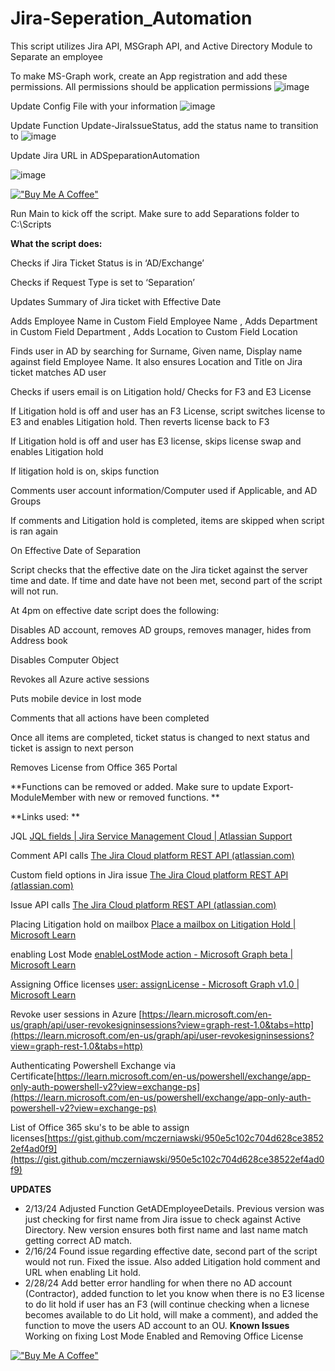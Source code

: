 # Jira-Seperation_Automation
This script utilizes Jira API, MSGraph API, and Active Directory Module to Separate an employee 

To make MS-Graph work, create an App registration and add these permissions. All permissions should be application permissions
![image](https://github.com/rcb0727/Jira-Seperation-Automation/assets/130812613/cf6385dc-3130-4cc1-b97a-29321e6f9384)

Update Config File with your information
![image](https://github.com/rcb0727/Jira-Seperation-Automation/assets/130812613/4cf02870-6c04-42f3-85a7-d33eb5b67986)

Update Function Update-JiraIssueStatus, add the status name to transition to
![image](https://github.com/rcb0727/Jira-Seperation-Automation/assets/130812613/3c652022-d49e-415d-bbfa-a423fe7c3f45)

Update Jira URL in ADSpeparationAutomation

![image](https://github.com/rcb0727/Jira-Seperation-Automation/assets/130812613/d821f50a-d4ee-4083-aee8-707afeaba4ab)


[!["Buy Me A Coffee"](https://www.buymeacoffee.com/assets/img/custom_images/orange_img.png)](https://www.buymeacoffee.com/rcb0727)

Run Main to kick off the script.
Make sure to add Separations folder to C:\Scripts 

**What the script does:**

Checks if Jira Ticket Status is in ‘AD/Exchange’

Checks if Request Type is set to ‘Separation’

Updates Summary of Jira ticket with Effective Date

Adds Employee Name in Custom Field Employee Name , Adds Department in Custom Field Department , Adds Location to Custom Field Location

Finds user in AD by searching for Surname, Given name, Display name against field Employee Name. It also ensures Location and Title on Jira ticket matches AD user

Checks if users email is on Litigation hold/ Checks for F3 and E3 License

If Litigation hold is off and user has an F3 License, script switches license to E3 and enables Litigation hold. Then reverts license back to F3

If Litigation hold is off and user has E3 license, skips license swap and enables Litigation hold

If litigation hold is on, skips function

Comments user account information/Computer used if Applicable, and AD Groups

If comments and Litigation hold is completed, items are skipped when script is ran again

On Effective Date of Separation

Script checks that the effective date on the Jira ticket against the server time and date. If time and date have not been met, second part of the script will not run.

At 4pm on effective date script does the following:

Disables AD account, removes AD groups, removes manager, hides from Address book

Disables Computer Object

Revokes all Azure active sessions

Puts mobile device in lost mode

Comments that all actions have been completed

Once all items are completed, ticket status is changed to next status and ticket is assign to next person

Removes License from Office 365 Portal

**Functions can be removed or added. Make sure to update Export-ModuleMember with new or removed functions. **

**Links used: **

JQL [JQL fields | Jira Service Management Cloud | Atlassian Support](https://support.atlassian.com/jira-service-management-cloud/docs/jql-fields/) 

Comment API calls [The Jira Cloud platform REST API (atlassian.com)](https://developer.atlassian.com/cloud/jira/platform/rest/v3/api-group-issue-comments/#api-group-issue-comments) 

Custom field options in Jira issue [The Jira Cloud platform REST API (atlassian.com)](https://developer.atlassian.com/cloud/jira/platform/rest/v3/api-group-issue-custom-field-options/#api-group-issue-custom-field-options) 

Issue API calls [The Jira Cloud platform REST API (atlassian.com)](https://developer.atlassian.com/cloud/jira/platform/rest/v3/api-group-issues/#api-group-issues) 

Placing Litigation hold on mailbox [Place a mailbox on Litigation Hold | Microsoft Learn](https://learn.microsoft.com/en-us/exchange/policy-and-compliance/holds/litigation-holds?view=exchserver-2019) 

enabling Lost Mode [enableLostMode action - Microsoft Graph beta | Microsoft Learn](https://learn.microsoft.com/en-us/graph/api/intune-devices-manageddevice-enablelostmode?view=graph-rest-beta) 

Assigning Office licenses [user: assignLicense - Microsoft Graph v1.0 | Microsoft Learn](https://learn.microsoft.com/en-us/graph/api/user-assignlicense?view=graph-rest-1.0&tabs=http)

Revoke user sessions in Azure [https://learn.microsoft.com/en-us/graph/api/user-revokesigninsessions?view=graph-rest-1.0&tabs=http](https://learn.microsoft.com/en-us/graph/api/user-revokesigninsessions?view=graph-rest-1.0&tabs=http)

Authenticating Powershell Exchange via Certificate[https://learn.microsoft.com/en-us/powershell/exchange/app-only-auth-powershell-v2?view=exchange-ps](https://learn.microsoft.com/en-us/powershell/exchange/app-only-auth-powershell-v2?view=exchange-ps) 

List of Office 365 sku's to be able to assign licenses[https://gist.github.com/mczerniawski/950e5c102c704d628ce38522ef4ad0f9](https://gist.github.com/mczerniawski/950e5c102c704d628ce38522ef4ad0f9)


**UPDATES**

- 2/13/24 Adjusted Function GetADEmployeeDetails. Previous version was just checking for first name from Jira issue to check against Active Directory. New version ensures both first name and last name match getting correct AD match.
- 2/16/24 Found issue regarding effective date, second part of the script would not run. Fixed the issue. Also added Litigation hold comment and URL when enabling Lit hold.
- 2/28/24 Add better error handling for when there no AD account (Contractor), added function to let you know when there is no E3 license to do lit hold if user has an F3 (will continue checking when a licnese becomes available to do Lit hold, will make a comment), and added the function to move the users AD account to an OU. **Known Issues** Working on fixing Lost Mode Enabled and Removing Office License

[!["Buy Me A Coffee"](https://www.buymeacoffee.com/assets/img/custom_images/orange_img.png)](https://www.buymeacoffee.com/rcb0727)
